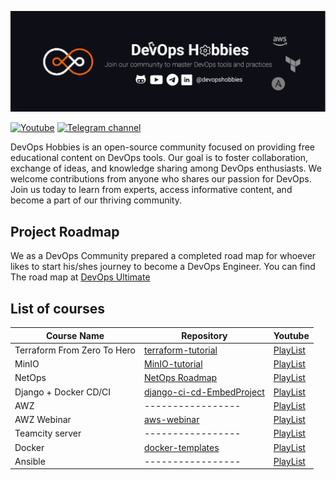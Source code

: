 ![DevOps Hobbies Banner](./_assets/banner.png)

[![Youtube](https://img.shields.io/youtube/channel/subscribers/UCve--OvdZ5YROq4BEKyedCw?color=red&label=Youtube&logo=youtube&logoColor=red&style=for-the-badge)](https://www.youtube.com/channel/UCve--OvdZ5YROq4BEKyedCw)
[![Telegram channel](https://img.shields.io/badge/Telegram-Channel-blue?style=for-the-badge&logo=telegram)](https://t.me/DevOpsHobbies)

DevOps Hobbies is an open-source community focused on providing free educational content on DevOps tools. Our goal is to foster collaboration, exchange of ideas, and knowledge sharing among DevOps enthusiasts. We welcome contributions from anyone who shares our passion for DevOps. Join us today to learn from experts, access informative content, and become a part of our thriving community.

## Project Roadmap

We as a DevOps Community prepared a completed road map for whoever likes to start his/shes journey to become a DevOps Engineer.
You can find The road map at [DevOps Ultimate](https://github.com/ahmadalibagheri/devops-roadmap)

## List of courses

| Course Name                 | Repository                                                                              | Youtube                                                                                         |
| --------------------------- | --------------------------------------------------------------------------------------- | ----------------------------------------------------------------------------------------------- |
| Terraform From Zero To Hero | [terraform-tutorial](https://github.com/devopshobbies/terraform-tutorial)               | [PlayList](https://youtube.com/playlist?list=PLYrn63eEqAzZssgLu8Um_k1v8Pvh7-l7b)                |
| MinIO                       | [MinIO-tutorial](https://github.com/devopshobbies/MinIO-tutorial)                       | [PlayList](https://www.youtube.com/watch?v=y4of6U-mdVQ&list=PLYrn63eEqAzaS7mHcJh7GPOFWcLHLxlfE) |
| NetOps                      | [NetOps Roadmap](https://github.com/devopshobbies/MinIO-tutorial)                       | [PlayList](https://youtube.com/playlist?list=PLYrn63eEqAzaydfpPB9tTFVTUTkneP6EN)                |
| Django + Docker CD/CI       | [django-ci-cd-EmbedProject](https://github.com/devopshobbies/django-ci-cd-EmbedProject) | [PlayList](https://youtube.com/playlist?list=PLYrn63eEqAzY5uG5ks_OquWcojzHvhp9Z)                |
| AWZ                         | -----------------                                                                       | [PlayList](https://youtube.com/playlist?list=PLYrn63eEqAzYkIa-FUZ2Jaq94ac9qlS0l)                |
| AWZ Webinar                 | [aws-webinar](https://github.com/devopshobbies/aws-webinar)                             | [PlayList](https://youtube.com/playlist?list=PLYrn63eEqAzaCqGENAmDSrLwpTxQV0RIx)                |
| Teamcity server             | -----------------                                                                       | [PlayList](https://youtube.com/playlist?list=PLYrn63eEqAzaJnZaUw2QkOgpkiwRjYIvC)                |
| Docker                      | [docker-templates](https://github.com/devopshobbies/docker-templates)                   | [PlayList](https://youtube.com/playlist?list=PLYrn63eEqAzY8kqHVepGiVUrTmE0wjLII)                |
| Ansible                     | -----------------                                                                       | [PlayList](https://youtube.com/playlist?list=PLYrn63eEqAzb4NrSDKlyJvG_I7cbNdW1l)                |
